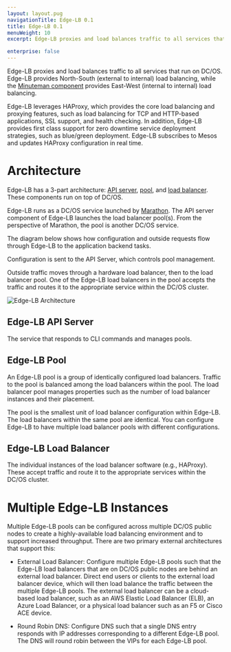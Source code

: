 ```yaml
---
layout: layout.pug
navigationTitle: Edge-LB 0.1
title: Edge-LB 0.1
menuWeight: 10
excerpt: Edge-LB proxies and load balances traffic to all services that run on DC/OS.

enterprise: false
---
```


Edge-LB proxies and load balances traffic to all services that run on DC/OS. Edge-LB provides North-South (external to internal) load balancing, while the [Minuteman component](/1.10/overview/architecture/components/#minuteman) provides East-West (internal to internal) load balancing.

Edge-LB leverages HAProxy, which provides the core load balancing and proxying features, such as load balancing for TCP and HTTP-based applications, SSL support, and health checking. In addition, Edge-LB provides first class support for zero downtime service deployment strategies, such as blue/green deployment. Edge-LB subscribes to Mesos and updates HAProxy configuration in real time.

# Architecture

Edge-LB has a 3-part architecture: [API server](#edge-lb-api-server), [pool](#edge-lb-pool), and [load balancer](#edge-lb-load-balancer). These components run on top of DC/OS.

Edge-LB runs as a DC/OS service launched by [Marathon](/1.10/deploying-services/). The API server component of Edge-LB launches the load balancer pool(s). From the perspective of Marathon, the pool is another DC/OS service.

The diagram below shows how configuration and outside requests flow through Edge-LB to the application backend tasks.

Configuration is sent to the API Server, which controls pool management.

Outside traffic moves through a hardware load balancer, then to the load balancer pool. One of the Edge-LB load balancers in the pool accepts the traffic and routes it to the appropriate service within the DC/OS cluster.

![Edge-LB Architecture](/services/edge-lb/0.1/img/edge-lb-flow.png)

## <a name="edge-lb-api-server"></a>Edge-LB API Server

The service that responds to CLI commands and manages pools.

## <a name="edge-lb-pool"></a>Edge-LB Pool

An Edge-LB pool is a group of identically configured load balancers. Traffic to the pool is balanced among the load balancers within the pool. The load balancer pool manages properties such as the number of load balancer instances and their placement.

The pool is the smallest unit of load balancer configuration within Edge-LB. The load balancers within the same pool are identical. You can configure Edge-LB to have multiple load balancer pools with different configurations.


## <a name="edge-lb-load-balancer"></a>Edge-LB Load Balancer

The individual instances of the load balancer software (e.g., HAProxy). These accept traffic and route it to the appropriate services within the DC/OS cluster.

# Multiple Edge-LB Instances

Multiple Edge-LB pools can be configured across multiple DC/OS public nodes to create a highly-available load balancing environment and to support increased throughput. There are two primary external architectures that support this:

- External Load Balancer: Configure multiple Edge-LB pools such that the Edge-LB load balancers that are on DC/OS public nodes are behind an external load balancer. Direct end users or clients to the external load balancer device, which will then load balance the traffic between the multiple Edge-LB pools. The external load balancer can be a cloud-based load balancer, such as an AWS Elastic Load Balancer (ELB), an Azure Load Balancer, or a physical load balancer such as an F5 or Cisco ACE device.


- Round Robin DNS: Configure DNS such that a single DNS entry responds with IP addresses corresponding to a different Edge-LB pool. The DNS will round robin between the VIPs for each Edge-LB pool.
